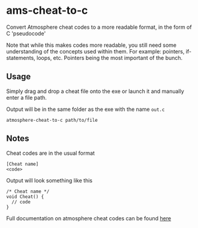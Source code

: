 # ams-cheat-to-c
Convert Atmosphere cheat codes to a more readable format, in the form of C 'pseudocode'

Note that while this makes codes more readable, you still need some understanding of the concepts used within them.
For example: pointers, if-statements, loops, etc. Pointers being the most important of the bunch.

## Usage
Simply drag and drop a cheat file onto the exe or launch it and manually enter a file path.

Output will be in the same folder as the exe with the name `out.c`

```
atmosphere-cheat-to-c path/to/file
```

## Notes
Cheat codes are in the usual format
```
[Cheat name]
<code>
```

Output will look something like this
```
/* Cheat name */
void Cheat() {
  // code
}
```

Full documentation on atmosphere cheat codes can be found [here](https://github.com/Atmosphere-NX/Atmosphere/blob/master/docs/features/cheats.md)
